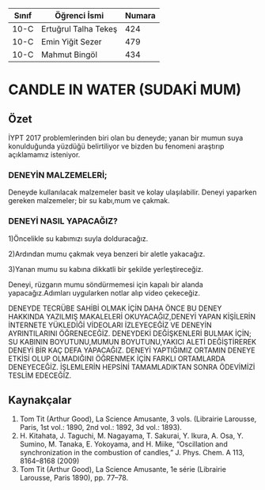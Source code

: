 



Sınıf | Öğrenci İsmi  | Numara
-------|----------------|--------
10-C   | Ertuğrul Talha Tekeş | 424
10-C   | Emin Yiğit Sezer | 479
10-C   | Mahmut Bingöl | 434

#  CANDLE IN WATER (SUDAKİ MUM)
## Özet
  İYPT 2017 problemlerinden biri olan bu deneyde; yanan bir mumun suya konulduğunda yüzdüğü belirtiliyor ve bizden bu fenomeni araştırıp açıklamamız isteniyor.

### DENEYİN MALZEMELERİ;
   Deneyde kullanılacak malzemeler basit ve kolay ulaşılabilir.
   Deneyi yaparken gereken malzemeler; bir su kabı,mum ve çakmak.

### DENEYİ NASIL YAPACAĞIZ?
  1)Öncelikle su kabımızı suyla dolduracağız.
  
  2)Ardından mumu çakmak veya benzeri bir aletle yakacağız.
  
  3)Yanan mumu su kabına dikkatli bir şekilde yerleştireceğiz.

Deneyi, rüzgarın mumu söndürmemesi için kapalı bir alanda yapacağız.Adımları uygularken notlar alıp video çekeceğiz.
 
 DENEYDE TECRÜBE SAHİBİ OLMAK İÇİN DAHA ÖNCE BU DENEY HAKKINDA YAZILMIŞ MAKALELERİ OKUYACAĞIZ,DENEYİ YAPAN KİŞİLERİN İNTERNETE YÜKLEDİĞİ VİDEOLARI İZLEYECEĞİZ VE DENEYİN AYRINTILARINI ÖĞRENECEĞİZ.
DENEYDEKİ DEĞİŞKENLERİ BULMAK İÇİN;
 SU KABININ BOYUTUNU,MUMUN BOYUTUNU,YAKICI ALETİ DEĞİŞTİREREK DENEYİ BİR KAÇ DEFA YAPACAĞIZ.
 DENEYİ YAPTIĞIMIZ ORTAMIN DENEYE ETKİSİ OLUP OLMADIĞINI ÖĞRENMEK İÇİN FARKLI ORTAMLARDA DENEYECEĞİZ.
 İŞLEMLERİN HEPSİNİ TAMAMLADIKTAN SONRA ÖDEVİMİZİ TESLİM EDECEĞİZ.
## Kaynakçalar  
1) Tom Tit (Arthur Good), La Science Amusante, 3 vols. (Librairie Larousse, Paris, 1st vol.: 1890, 2nd vol.: 1892, 3d vol.: 1893).
2) H. Kitahata, J. Taguchi, M. Nagayama, T. Sakurai, Y. Ikura, A. Osa, Y. Sumino, M. Tanaka, E. Yokoyama, and H. Miike, “Oscillation and synchronization in the combustion of candles,” J. Phys. Chem. A 113, 8164–8168 (2009)
3) Tom Tit (Arthur Good), La Science Amusante, 1e série (Librairie Larousse, Paris 1890), pp. 77–78.
